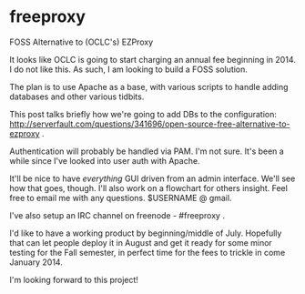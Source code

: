 freeproxy
=========

FOSS Alternative to (OCLC's) EZProxy

It looks like OCLC is going to start charging an annual fee beginning in 2014.  I do not like this.  As such, I am looking to build a FOSS solution.

The plan is to use Apache as a base, with various scripts to handle adding databases and other various tidbits.

This post talks briefly how we're going to add DBs to the configuration: http://serverfault.com/questions/341696/open-source-free-alternative-to-ezproxy .

Authentication will probably be handled via PAM.  I'm not sure.  It's been a while since I've looked into user auth with Apache.

It'll be nice to have *everything* GUI driven from an admin interface.  We'll see how that goes, though.  I'll also work on a flowchart for others insight.  Feel free to email me with any questions.  $USERNAME @ gmail.

I've also setup an IRC channel on freenode - #freeproxy .

I'd like to have a working product by beginning/middle of July.  Hopefully that can let people deploy it in August and get it ready for some minor testing for the Fall semester, in perfect time for the fees to trickle in come January 2014.

I'm looking forward to this project!
